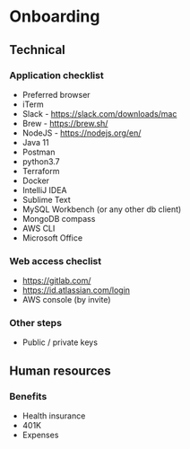 # Onboarding

## Technical

### Application checklist
- Preferred browser
- iTerm
- Slack - https://slack.com/downloads/mac
- Brew - https://brew.sh/
- NodeJS - https://nodejs.org/en/
- Java 11
- Postman
- python3.7
- Terraform
- Docker
- IntelliJ IDEA
- Sublime Text
- MySQL Workbench (or any other db client)
- MongoDB compass
- AWS CLI
- Microsoft Office

### Web access checlist
- https://gitlab.com/
- https://id.atlassian.com/login
- AWS console (by invite)

### Other steps
- Public / private keys

## Human resources

### Benefits
- Health insurance
- 401K
- Expenses

